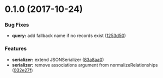 <a name="0.1.0"></a>
# 0.1.0 (2017-10-24)


### Bug Fixes

* **query:** add fallback name if no records exist ([1253d50](https://github.com/parch-js/rest-serializer/commit/1253d50))


### Features

* **serializer:** extend JSONSerializer ([83a8aa0](https://github.com/parch-js/rest-serializer/commit/83a8aa0))
* **serializer:** remove associations argument from normalizeRelationships ([032e27f](https://github.com/parch-js/rest-serializer/commit/032e27f))



